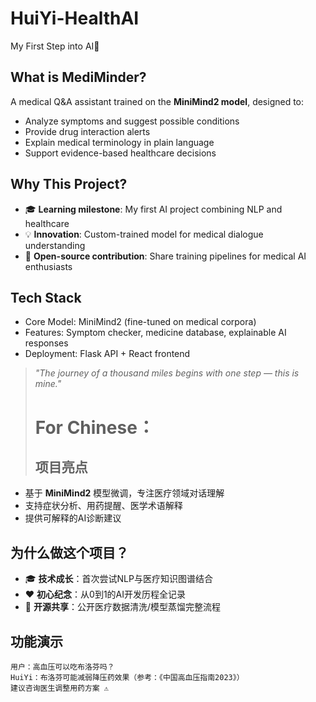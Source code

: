 # HuiYi-HealthAI
My First Step into  AI🤪

## What is MediMinder?  
A medical Q&A assistant trained on the **MiniMind2 model**, designed to:  
- Analyze symptoms and suggest possible conditions  
- Provide drug interaction alerts  
- Explain medical terminology in plain language  
- Support evidence-based healthcare decisions  

## Why This Project?  
- 🎓 **Learning milestone**: My first AI project combining NLP and healthcare  
- 💡 **Innovation**: Custom-trained model for medical dialogue understanding  
- 🌱 **Open-source contribution**: Share training pipelines for medical AI enthusiasts  

## Tech Stack  
- Core Model: MiniMind2 (fine-tuned on medical corpora)  
- Features: Symptom checker, medicine database, explainable AI responses  
- Deployment: Flask API + React frontend  

> *"The journey of a thousand miles begins with one step — this is mine."*
>
># For Chinese：
> ## 项目亮点  
- 基于 **MiniMind2** 模型微调，专注医疗领域对话理解  
- 支持症状分析、用药提醒、医学术语解释  
- 提供可解释的AI诊断建议  

## 为什么做这个项目？  
- 🎓 **技术成长**：首次尝试NLP与医疗知识图谱结合  
- ❤️ **初心纪念**：从0到1的AI开发历程全记录  
- 🌱 **开源共享**：公开医疗数据清洗/模型蒸馏完整流程  

## 功能演示  
```text
用户：高血压可以吃布洛芬吗？  
HuiYi：布洛芬可能减弱降压药效果（参考：《中国高血压指南2023》）  
建议咨询医生调整用药方案 ⚠️
